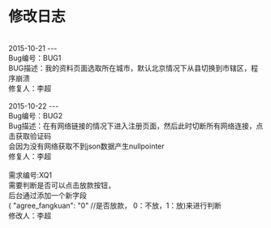 修改日志
===
<br>
2015-10-21
---
<br>
Bug编号：BUG1<br>
BUG描述：我的资料页面选取所在城市，默认北京情况下从县切换到市辖区，程序崩溃<br>
修复人：李超<br>
<br>
2015-10-22
---
<br>
Bug编号：BUG2<br>
Bug描述：在有网络链接的情况下进入注册页面，然后此时切断所有网络连接，点击获取验证码<br>
会因为没有网络获取不到json数据产生nullpointer<br>
修复人：李超<br>
<br>
需求编号:XQ1<br>
需要判断是否可以点击放款按钮，<br>
后台通过添加一个新字段<br>
( "agree_fangkuan": "0" //是否放款， 0：不放，1：放)来进行判断<br>
修改人：李超<br>



